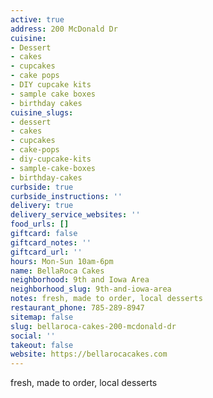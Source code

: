 ```yaml
---
active: true
address: 200 McDonald Dr
cuisine:
- Dessert
- cakes
- cupcakes
- cake pops
- DIY cupcake kits
- sample cake boxes
- birthday cakes
cuisine_slugs:
- dessert
- cakes
- cupcakes
- cake-pops
- diy-cupcake-kits
- sample-cake-boxes
- birthday-cakes
curbside: true
curbside_instructions: ''
delivery: true
delivery_service_websites: ''
food_urls: []
giftcard: false
giftcard_notes: ''
giftcard_url: ''
hours: Mon-Sun 10am-6pm
name: BellaRoca Cakes
neighborhood: 9th and Iowa Area
neighborhood_slug: 9th-and-iowa-area
notes: fresh, made to order, local desserts
restaurant_phone: 785-289-8947
sitemap: false
slug: bellaroca-cakes-200-mcdonald-dr
social: ''
takeout: false
website: https://bellarocacakes.com
---
```


fresh, made to order, local desserts